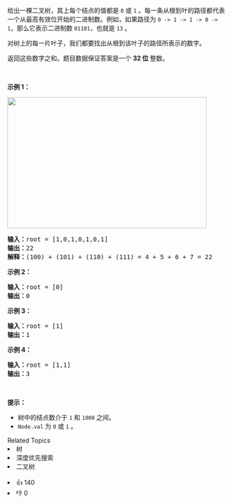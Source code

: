 <p>给出一棵二叉树，其上每个结点的值都是 <code>0</code> 或 <code>1</code> 。每一条从根到叶的路径都代表一个从最高有效位开始的二进制数。例如，如果路径为 <code>0 -> 1 -> 1 -> 0 -> 1</code>，那么它表示二进制数 <code>01101</code>，也就是 <code>13</code> 。</p>

<p>对树上的每一片叶子，我们都要找出从根到该叶子的路径所表示的数字。</p>

<p>返回这些数字之和。题目数据保证答案是一个 <strong>32 位 </strong>整数。</p>

<p> </p>

<p><strong>示例 1：</strong></p>
<img alt="" src="https://assets.leetcode.com/uploads/2019/04/04/sum-of-root-to-leaf-binary-numbers.png" style="width: 450px; height: 296px;" />
<pre>
<strong>输入：</strong>root = [1,0,1,0,1,0,1]
<strong>输出：</strong>22
<strong>解释：</strong>(100) + (101) + (110) + (111) = 4 + 5 + 6 + 7 = 22
</pre>

<p><strong>示例 2：</strong></p>

<pre>
<strong>输入：</strong>root = [0]
<strong>输出：</strong>0
</pre>

<p><strong>示例 3：</strong></p>

<pre>
<strong>输入：</strong>root = [1]
<strong>输出：</strong>1
</pre>

<p><strong>示例 4：</strong></p>

<pre>
<strong>输入：</strong>root = [1,1]
<strong>输出：</strong>3
</pre>

<p> </p>

<p><strong>提示：</strong></p>

<ul>
	<li>树中的结点数介于 <code>1</code> 和 <code>1000</code> 之间。</li>
	<li><code>Node.val</code> 为 <code>0</code> 或 <code>1</code> 。</li>
</ul>
<div><div>Related Topics</div><div><li>树</li><li>深度优先搜索</li><li>二叉树</li></div></div><br><div><li>👍 140</li><li>👎 0</li></div>